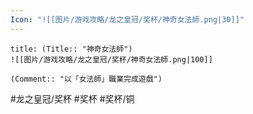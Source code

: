```yaml
---
Icon: "![[图片/游戏攻略/龙之皇冠/奖杯/神奇女法師.png|30]]"
---
```

```ad-common-bronze-trophy
title: (Title:: "神奇女法師")
![[图片/游戏攻略/龙之皇冠/奖杯/神奇女法師.png|100]]

(Comment:: "以「女法師」職業完成遊戲")
```

#龙之皇冠/奖杯 #奖杯 #奖杯/铜
